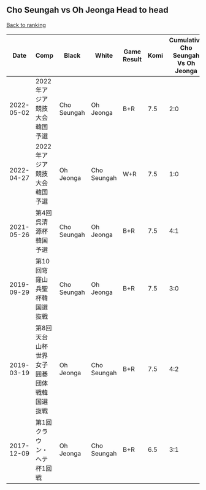 ## Cho Seungah vs Oh Jeonga Head to head

[Back to ranking](../../index.md)




| **Date** | **Comp** | **Black** | **White** | **Game Result** | **Komi** | **Cumulative Cho Seungah Vs Oh Jeonga** | **Cho Seungah Streak** | **Oh Jeonga Streak** | 
| --- | --- | --- | --- | --- | --- | --- | --- | --- |
| 2022-05-02 | 2022年アジア競技大会韓国予選 | Cho Seungah | Oh Jeonga | B+R | 7.5 | 2:0 | 2 | 0 | 
| 2022-04-27 | 2022年アジア競技大会韓国予選 | Oh Jeonga | Cho Seungah | W+R | 7.5 | 1:0 | 1 | 0 | 
| 2021-05-26 | 第4回呉清源杯韓国予選 | Cho Seungah | Oh Jeonga | B+R | 7.5 | 4:1 | 1 | 0 | 
| 2019-09-29 | 第10回穹窿山兵聖杯韓国選抜戦 | Cho Seungah | Oh Jeonga | B+R | 7.5 | 3:0 | 3 | 0 | 
| 2019-03-19 | 第8回天台山杯世界女子囲碁団体戦韓国選抜戦 | Oh Jeonga | Cho Seungah | B+R | 7.5 | 4:2 | 0 | 1 | 
| 2017-12-09 | 第1回クラウン・ヘテ杯1回戦 | Oh Jeonga | Cho Seungah | B+R | 6.5 | 3:1 | 0 | 1 |




